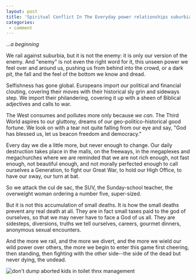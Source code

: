 ```yaml
---
layout: post
title: 'Spiritual Conflict In The Everyday power relationships suburbia art and death'
categories:
 - comment
---
```


<em>...a beginning</em>



We rail against suburbia, but it is not the enemy: it is only our version of the enemy. And "enemy" is not even the right word for it, this unseen power we feel over and around us, pushing us from behind into the crowd, or a dark pit, the fall and the feel of the bottom we know and dread.



Selfishness has gone global. Europeans import our political and financial clouting, covering their moves with their historical sly grin and sideways step. We import their philandering, covering it up with a sheen of Biblical adjectives and calls to war. 



The West consumes and pollutes more only because <em>we can</em>. The Third World aspires to our gluttony, dreams of our geo-politico-historical good fortune. We look on with a tear not quite falling from our eye and say, "God has blessed us, let us beacon freedom and democracy." 



Every day we die a little more, but never enough to change. Our daily destruction takes place in the malls, on the freeways, in the megaplexes and megachurches where we are reminded that we are not rich enough, not fast enough, not beautiful enough, and not morally perfected enough to call ourselves a Generation, to fight our Great War, to hold our High Office, to have our sway, our turn at bat.



So we attack the cul de sac, the SUV, the Sunday-school teacher, the overweight woman ordering a number five, super-sized.



But it is not this accumulation of small deaths. It is how the small deaths prevent any real death at all. They are in fact small taxes paid to the god of ourselves, so that we may never have to face a God of us all. They are sidesteps, diversions, truths we tell ourselves, careers, gourmet dinners, anonymous sexual encounters. 



And the more we rail, and the more we divert, and the more we wield our wild power over others, the more we begin to enter this game first cheering, then standing, then fighting with the other side--the side of the dead but never dying, the undead.



<img src="http://danielsjourney.com/blog/files/2004/07/DSCN0635.jpg" alt="don't dump aborted kids in toilet thnx management" />
